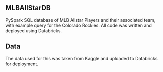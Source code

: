 ## MLBAllStarDB
PySpark SQL database of MLB Allstar Players and their associated team, with example query for the Colorado Rockies. All code was written and deployed using Databricks.

## Data
The data used for this was taken from Kaggle and uploaded to Databricks for deployment.
